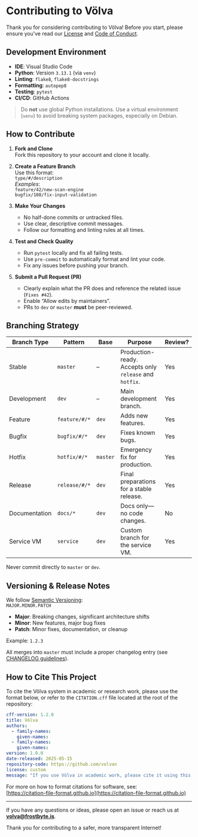 
# Contributing to Völva

Thank you for considering contributing to Völva! Before you start, please ensure you've read our [License](../LICENSE.md) and [Code of Conduct](../CODE_OF_CONDUCT.md).

## Development Environment

- **IDE**: Visual Studio Code  
- **Python**: Version `3.13.1` (via `venv`)  
- **Linting**: `flake8`, `flake8-docstrings`  
- **Formatting**: `autopep8`  
- **Testing**: `pytest`  
- **CI/CD**: GitHub Actions  

>  Do **not** use global Python installations. Use a virtual environment (`venv`) to avoid breaking system packages, especially on Debian.

## How to Contribute

1. **Fork and Clone**  
   Fork this repository to your account and clone it locally.

2. **Create a Feature Branch**  
   Use this format:  
   `type/#/description`  
   _Examples_:  
   `feature/42/new-scan-engine`  
   `bugfix/108/fix-input-validation`

3. **Make Your Changes**  
   - No half-done commits or untracked files.  
   - Use clear, descriptive commit messages.  
   - Follow our formatting and linting rules at all times.

4. **Test and Check Quality**  
   - Run `pytest` locally and fix all failing tests.  
   - Use `pre-commit` to automatically format and lint your code.  
   - Fix any issues before pushing your branch.

5. **Submit a Pull Request (PR)**  
   - Clearly explain what the PR does and reference the related issue (`Fixes #42`).  
   - Enable “Allow edits by maintainers”.  
   - PRs to `dev` or `master` **must** be peer-reviewed.

## Branching Strategy

| Branch Type   | Pattern       | Base     | Purpose                                                | Review? |
| ------------- | ------------- | -------- | ------------------------------------------------------ | ------- |
| Stable        | `master`      | –        | Production-ready. Accepts only `release` and `hotfix`. | Yes     |
| Development   | `dev`         | –        | Main development branch.                               | Yes     |
| Feature       | `feature/#/*` | `dev`    | Adds new features.                                     | Yes     |
| Bugfix        | `bugfix/#/*`  | `dev`    | Fixes known bugs.                                      | Yes     |
| Hotfix        | `hotfix/#/*`  | `master` | Emergency fix for production.                          | Yes     |
| Release       | `release/#/*` | `dev`    | Final preparations for a stable release.               | Yes     |
| Documentation | `docs/*`      | `dev`    | Docs only—no code changes.                             | No      |
| Service VM    | `service`     | `dev`    | Custom branch for the service VM.                      | Yes     |

Never commit directly to `master` or `dev`.

## Versioning & Release Notes

We follow [Semantic Versioning](https://semver.org):  
`MAJOR.MINOR.PATCH`

- **Major**: Breaking changes, significant architecture shifts  
- **Minor**: New features, major bug fixes  
- **Patch**: Minor fixes, documentation, or cleanup

Example: `1.2.3`

All merges into `master` must include a proper changelog entry (see [CHANGELOG guidelines](https://gist.github.com/juampynr/4c18214a8eb554084e21d6e288a18a2c)).

## How to Cite This Project

To cite the Völva system in academic or research work, please use the format below, or refer to the `CITATION.cff` file located at the root of the repository:

```yaml
cff-version: 1.2.0
title: Völva
authors:
  - family-names: 
    given-names: 
  - family-names: 
    given-names: 
version: 1.0.0
date-released: 2025-05-15
repository-code: https://github.com/volvan
license: custom
message: "If you use Völva in academic work, please cite it using this metadata."
````

For more on how to format citations for software, see:  
[https://citation-file-format.github.io](https://citation-file-format.github.io)

---

If you have any questions or ideas, please open an issue or reach us at **[volva@frostbyte.is](mailto:volva@frostbyte.is)**.

Thank you for contributing to a safer, more transparent Internet!
